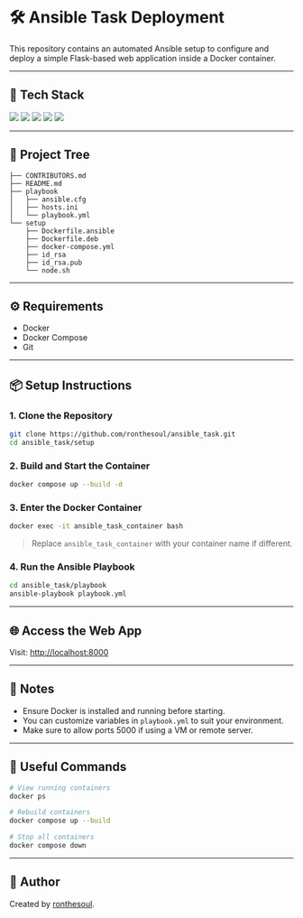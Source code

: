 # 🛠️ Ansible Task Deployment

This repository contains an automated Ansible setup to configure and deploy a simple Flask-based web application inside a Docker container.

---

## 🚀 Tech Stack

<p float="left">
  <img src="https://img.shields.io/badge/Ansible-EE0000?style=for-the-badge&logo=ansible&logoColor=white"/>
  <img src="https://img.shields.io/badge/Docker-2496ED?style=for-the-badge&logo=docker&logoColor=white"/>
  <img src="https://img.shields.io/badge/Python-3776AB?style=for-the-badge&logo=python&logoColor=white"/>
  <img src="https://img.shields.io/badge/Flask-000000?style=for-the-badge&logo=flask&logoColor=white"/>
  <img src="https://img.shields.io/badge/Ubuntu-E95420?style=for-the-badge&logo=ubuntu&logoColor=white"/>
</p>

---

## 📂 Project Tree

```
├── CONTRIBUTORS.md
├── README.md
├── playbook
│   ├── ansible.cfg
│   ├── hosts.ini
│   └── playbook.yml
└── setup
    ├── Dockerfile.ansible
    ├── Dockerfile.deb
    ├── docker-compose.yml
    ├── id_rsa
    ├── id_rsa.pub
    └── node.sh
```

---

## ⚙️ Requirements

- Docker
- Docker Compose
- Git

---

## 📦 Setup Instructions

### 1. Clone the Repository

```bash
git clone https://github.com/ronthesoul/ansible_task.git
cd ansible_task/setup
```

### 2. Build and Start the Container

```bash
docker compose up --build -d
```

### 3. Enter the Docker Container

```bash
docker exec -it ansible_task_container bash
```

> Replace `ansible_task_container` with your container name if different.

### 4. Run the Ansible Playbook

```bash
cd ansible_task/playbook
ansible-playbook playbook.yml
```

---

## 🌐 Access the Web App

Visit: [http://localhost:8000](http://localhost:8000)

---

## 📘 Notes

- Ensure Docker is installed and running before starting.
- You can customize variables in `playbook.yml` to suit your environment.
- Make sure to allow ports 5000 if using a VM or remote server.

---

## 🧠 Useful Commands

```bash
# View running containers
docker ps

# Rebuild containers
docker compose up --build

# Stop all containers
docker compose down
```


---

## 👤 Author
Created by [ronthesoul](https://github.com/ronthesoul).
